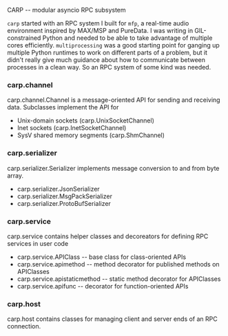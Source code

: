 CARP -- modular asyncio RPC subsystem

`carp` started with an RPC system I built for `mfp`, a real-time
audio environment inspired by MAX/MSP and PureData. I was writing
in GIL-constrained Python and needed to be able to take advantage
of multiple cores efficiently. `multiprocessing` was a good
starting point for ganging up multiple Python runtimes to work on
different parts of a problem, but it didn't really give much
guidance about how to communicate between processes in a clean
way. So an RPC system of some kind was needed. 

### carp.channel

carp.channel.Channel is a message-oriented API for sending and receiving
data. Subclasses implement the API for 

* Unix-domain sockets (carp.UnixSocketChannel)
* Inet sockets (carp.InetSocketChannel)
* SysV shared memory segments (carp.ShmChannel)

### carp.serializer

carp.serializer.Serializer implements message conversion to and from byte
array. 

* carp.serializer.JsonSerializer
* carp.serializer.MsgPackSerializer
* carp.serializer.ProtoBufSerializer

### carp.service

carp.service contains helper classes and decoreators for defining
RPC services in user code 

* carp.service.APIClass -- base class for class-oriented APIs
* carp.service.apimethod -- method decorator for published
  methods on APIClasses
* carp.service.apistaticmethod -- static method decorator for
  APIClasses
* carp.service.apifunc -- decorator for function-oriented APIs

### carp.host 

carp.host contains classes for managing client and server ends of
an RPC connection. 

